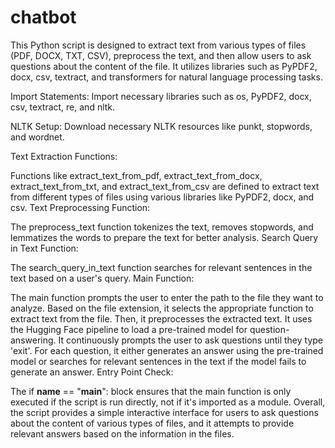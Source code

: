 # chatbot
This Python script is designed to extract text from various types of files (PDF, DOCX, TXT, CSV), preprocess the text, and then allow users to ask questions about the content of the file. It utilizes libraries such as PyPDF2, docx, csv, textract, and transformers for natural language processing tasks.

Import Statements: Import necessary libraries such as os, PyPDF2, docx, csv, textract, re, and nltk.

NLTK Setup: Download necessary NLTK resources like punkt, stopwords, and wordnet.

Text Extraction Functions:

Functions like extract_text_from_pdf, extract_text_from_docx, extract_text_from_txt, and extract_text_from_csv are defined to extract text from different types of files using various libraries like PyPDF2, docx, and csv.
Text Preprocessing Function:

The preprocess_text function tokenizes the text, removes stopwords, and lemmatizes the words to prepare the text for better analysis.
Search Query in Text Function:

The search_query_in_text function searches for relevant sentences in the text based on a user's query.
Main Function:

The main function prompts the user to enter the path to the file they want to analyze.
Based on the file extension, it selects the appropriate function to extract text from the file.
Then, it preprocesses the extracted text.
It uses the Hugging Face pipeline to load a pre-trained model for question-answering.
It continuously prompts the user to ask questions until they type 'exit'.
For each question, it either generates an answer using the pre-trained model or searches for relevant sentences in the text if the model fails to generate an answer.
Entry Point Check:

The if __name__ == "__main__": block ensures that the main function is only executed if the script is run directly, not if it's imported as a module.
Overall, the script provides a simple interactive interface for users to ask questions about the content of various types of files, and it attempts to provide relevant answers based on the information in the files.
